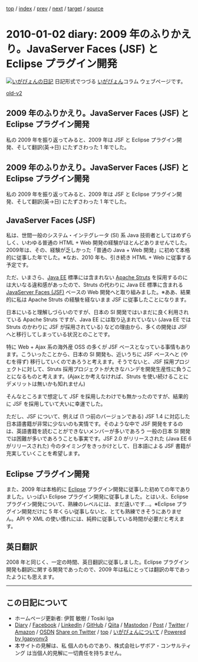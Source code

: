[top](../index.html) 
 / [index](index.html) 
 / [prev](../2009/ig091223.html) 
 / [next](ig100104.html) 
 / [target](https://www.igapyon.jp/igapyon/diary/2010/ig100102.html) 
 / [source](https://github.com/igapyon/diary/blob/master/2010/ig100102.src.md) 

2010-01-02 diary: 2009 年のふりかえり。JavaServer Faces (JSF) と Eclipse プラグイン開発
=====================================================================================================
[![いがぴょんの日記](https://www.igapyon.jp/igapyon/diary/images/iga202308_128.jpg "いがぴょん")](https://www.igapyon.jp/igapyon/diary/memo/memoigapyon.html) 日記形式でつづる [いがぴょん](https://www.igapyon.jp/igapyon/diary/memo/memoigapyon.html)コラム ウェブページです。

[old-v2](ig100102-orig.html)

## 2009 年のふりかえり。JavaServer Faces (JSF) と Eclipse プラグイン開発

私の 2009 年を振り返ってみると、2009 年は JSF と Eclipse プラグイン開発、そして翻訳(英->日) にたずさわった 1 年でした。


## 2009 年のふりかえり。JavaServer Faces (JSF) と Eclipse プラグイン開発

私の 2009 年を振り返ってみると、2009 年は JSF と Eclipse プラグイン開発、そして翻訳(英->日) にたずさわった
1 年でした。

## JavaServer Faces (JSF)

私は、世間一般のシステム・インテグレータ (SI) 系 Java 技術者としてはめずらしく、いわゆる普通の HTML + Web 開発の経験がほとんどありませんでした。2009年は、その、経験が乏しかった「普通の Java + Web 開発」に初めて本格的に従事した年でした。※なお、2010 年も、引き続き HTML + Web に従事する予定です。

ただ、いまさら、[Java EE](http://java.sun.com/javaee/) 標準には含まれない [Apache Struts](http://struts.apache.org/) を採用するのには大いなる違和感があったので、Struts の代わりに Java EE 標準に含まれる [JavaServer Faces (JSF)](http://java.sun.com/javaee/javaserverfaces/) ベースの Web 開発へと取り組みました。※ああ、結果的に私は Apache Struts の経験を経ないまま JSF に従事したことになります。

日本にいると理解しづらいのですが、日本の SI 開発ではいまだに良く利用されている Apache Struts ですが、Java EE には取り込まれていない
(Java EE では Struts のかわりに JSF が採用されている) などの理由から、多くの開発は JSF へと移行してしまっている状況とのことです。

特に Web + Ajax 系の海外産 OSS の多くが JSF ベースとなっている事情もあります。こういったことから、日本の SI 開発も、近いうちに
JSF ベースへと (やむを得ず) 移行していくのであろうと考えます。そうでないと、JSF 採用プロジェクトに対して、Struts 採用プロジェクトが大きなハンデを開発生産性に負うことになるものと考えます。(Ajaxとか考えなければ、Struts を使い続けることにデメリットは無いかも知れません)

そんなところまで想定して JSF を採用したわけでも無かったのですが、結果的に JSF を採用していて大いに幸運でした。

ただし、JSF について、例えば (1 つ前のバージョンである) JSF 1.4 に対応した日本語書籍が非常に少ないのも実情です。そのような中で
JSF 開発をするのは、英語書籍を読むことができないメンバーが多いであろう 一般の日本 SI 開発では困難が多いであろうことも事実です。JSF
2.0 がリリースされた (Java EE 6 がリリースされた) 今のタイミングをきっかけとして、日本語による JSF 書籍が充実していくことを希望します。

## Eclipse プラグイン開発

また、2009 年は本格的に [Eclipse](http://eclipse.org/) プラグイン開発に従事した初めての年でありました。いっぱい Eclipse プラグイン開発に従事しました。とはいえ、Eclipse プラグイン開発について、熟練のレベルには、まだ遠いです…。※Eclipse プラグイン開発だけに 5 年くらい従事しないと、とても熟練できそうにありません。API や XML の使い慣れには、純粋に従事している時間が必要だと考えます。

## 英日翻訳

2008 年と同じく、一定の時間、英日翻訳に従事しました。Eclipse プラグイン開発も翻訳に関する開発であったので、2009 年は私にとっては翻訳の年であったようにも思えます。


----------------------------------------------------------------------------------------------------

## この日記について

* ホームページ更新者: 伊賀 敏樹 / Tosiki Iga
* [Diary](https://www.igapyon.jp/igapyon/diary/) / [Facebook](https://www.facebook.com/igapyon) / [LinkedIn](https://www.linkedin.com/in/toshikiiga) / [GitHub](https://github.com/igapyon) / [Qiita](https://qiita.com/igapyon) / [Mastodon](https://social.vivaldi.net/@igapyon) / [Post](https://post.news/igapyon) / [Twitter](https://twitter.com/ToshikiIga) / [Amazon](https://www.amazon.co.jp/%E4%BC%8A%E8%B3%80-%E6%95%8F%E6%A8%B9/e/B004LTQWCQ) / [OSDN](https://ja.osdn.net/users/iga/)
[Share on Twitter](https://twitter.com/intent/tweet?hashtags=igapyon%2Cdiary%2C%E3%81%84%E3%81%8C%E3%81%B4%E3%82%87%E3%82%93&text=2009+%E5%B9%B4%E3%81%AE%E3%81%B5%E3%82%8A%E3%81%8B%E3%81%88%E3%82%8A%E3%80%82JavaServer+Faces+%28JSF%29+%E3%81%A8+Eclipse+%E3%83%97%E3%83%A9%E3%82%B0%E3%82%A4%E3%83%B3%E9%96%8B%E7%99%BA&url=https%3A%2F%2Fwww.igapyon.jp%2Figapyon%2Fdiary%2F2010%2Fig100102.html) / [top](../index.html) / [いがぴょんについて](https://www.igapyon.jp/igapyon/diary/memo/memoigapyon.html) / [Powered by Igapyonv3](https://github.com/igapyon/igapyonv3)
* 本サイトの見解は、私 個人のものであり、株式会社レザボア・コンサルティング は当個人的見解に一切責任を持ちません。 
